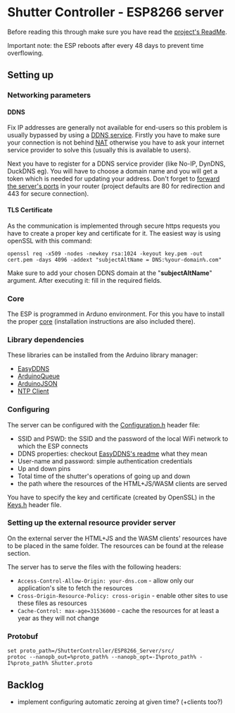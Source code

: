 # Shutter Controller - ESP8266 server
Before reading this through make sure you have read the [project's ReadMe](/ReadMe.md).

Important note: the ESP reboots after every 48 days to prevent time overflowing.

## Setting up
### Networking parameters
#### DDNS
Fix IP addresses are generally not available for end-users so this problem is usually bypassed by using a [DDNS service](https://en.wikipedia.org/wiki/Dynamic_DNS). Firstly you have to make sure your connection is not behind [NAT](https://en.wikipedia.org/wiki/Network_address_translation) otherwise you have to ask your internet service provider to solve this (usually this is available to users).

Next you have to register for a DDNS service provider (like No-IP, DynDNS, DuckDNS eg). You will have to choose a domain name and you will get a token which is needed for updating your address. Don't forget to [forward the server's ports](https://en.wikipedia.org/wiki/Port_forwarding) in your router (project defaults are 80 for redirection and 443 for secure connection).

#### TLS Certificate
As the communication is implemented through secure https requests you have to create a proper key and certificate for it. The easiest way is using openSSL with this command:

    openssl req -x509 -nodes -newkey rsa:1024 -keyout key.pem -out cert.pem -days 4096 -addext "subjectAltName = DNS:%your-domain%.com"

Make sure to add your chosen DDNS domain at the "**subjectAltName**" argument. After executing it: fill in the required fields.

### Core
The ESP is programmed in Arduno environment. For this you have to install the proper [core](https://github.com/esp8266/Arduino) (installation instructions are also included there).
### Library dependencies
These libraries can be installed from the Arduino library manager:
 * [EasyDDNS](https://github.com/ayushsharma82/EasyDDNS)
 * [ArduinoQueue](https://github.com/EinarArnason/ArduinoQueue)
 * [ArduinoJSON](https://github.com/bblanchon/ArduinoJson)
 * [NTP Client](https://github.com/arduino-libraries/NTPClient)

### Configuring
The server can be configured with the [Configuration.h](./Configuration.h) header file:
* SSID and PSWD: the SSID and the password of the local WiFi network to which the ESP connects
* DDNS properties: checkout [EasyDDNS's readme](https://github.com/ayushsharma82/EasyDDNS#readme) what they mean
* User-name and password: simple authentication credentials
* Up and down pins
* Total time of the shutter's operations of going up and down
* the path where the resources of the HTML+JS/WASM clients are served

You have to specify the key and certificate (created by OpenSSL) in the [Keys.h](./Keys.h) header file.

### Setting up the external resource provider server

On the external server the HTML+JS and the WASM clients' resources have to be placed in the same folder.
The resources can be found at the release section.

The server has to serve the files with the following headers:

* `Access-Control-Allow-Origin: your-dns.com` - allow only our application's site to fetch the resources
* `Cross-Origin-Resource-Policy: cross-origin` - enable other sites to use these files as resources
* `Cache-Control: max-age=31536000` - cache the resources for at least a year as they will not change

### Protobuf

    set proto_path=/ShutterController/ESP8266_Server/src/
    protoc --nanopb_out=%proto_path% --nanopb_opt=-I%proto_path% -I%proto_path% Shutter.proto

## Backlog
* implement configuring automatic zeroing at given time? (+clients too?)